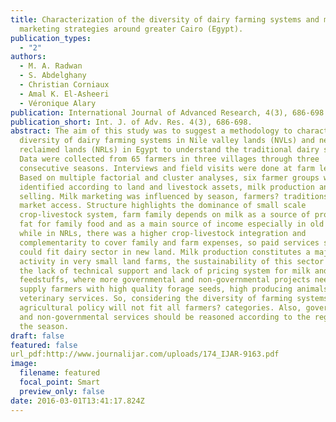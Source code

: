 ```yaml
---
title: Characterization of the diversity of dairy farming systems and milk
  marketing strategies around greater Cairo (Egypt).
publication_types:
  - "2"
authors:
  - M. A. Radwan
  - S. Abdelghany
  - Christian Corniaux
  - Amal K. El-Asheeri
  - Véronique Alary
publication: International Journal of Advanced Research, 4(3), 686-698.
publication_short: Int. J. of Adv. Res. 4(3), 686-698.
abstract: The aim of this study was to suggest a methodology to characterize the
  diversity of dairy farming systems in Nile valley lands (NVLs) and newly
  reclaimed lands (NRLs) in Egypt to understand the traditional dairy sector.
  Data were collected from 65 farmers in three villages through three
  consecutive seasons. Interviews and field visits were done at farm level.
  Based on multiple factorial and cluster analyses, six farmer groups were
  identified according to land and livestock assets, milk production and
  selling. Milk marketing was influenced by season, farmers? traditions, and
  market access. Structure highlights the dominance of small scale
  crop-livestock system, farm family depends on milk as a source of protein and
  fat for family food and as a main source of income especially in old lands,
  while in NRLs, there was a higher crop-livestock integration and
  complementarity to cover family and farm expenses, so paid services strategy
  could fit dairy sector in new land. Milk production constitutes a major
  activity in very small land farms, the sustainability of this sector facing
  the lack of technical support and lack of pricing system for milk and
  feedstuffs, where more governmental and non-governmental projects needed to
  supply farmers with high quality forage seeds, high producing animals and
  veterinary services. So, considering the diversity of farming systems, one
  agricultural policy will not fit all farmers? categories. Also, governmental
  and non-governmental services should be reasoned according to the region and
  the season.
draft: false
featured: false
url_pdf:http://www.journalijar.com/uploads/174_IJAR-9163.pdf
image:
  filename: featured
  focal_point: Smart
  preview_only: false
date: 2016-03-01T13:41:17.824Z
---
```


